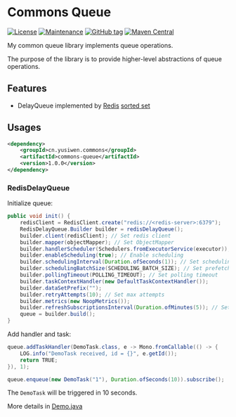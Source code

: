 # Commons Queue

[![License](https://img.shields.io/badge/license-Apache%202-4EB1BA.svg)](https://www.apache.org/licenses/LICENSE-2.0.html)
[![Maintenance](https://img.shields.io/badge/Maintained%3F-yes-green.svg)](https://GitHub.com/yusiwen/commons-queue/graphs/commit-activity)
[![GitHub tag](https://img.shields.io/github/tag/yusiwen/commons-queue.svg)](https://GitHub.com/yusiwen/commons-queue/tags/)
[![Maven Central](https://maven-badges.herokuapp.com/maven-central/cn.yusiwen/commons-queue/badge.svg)](https://maven-badges.herokuapp.com/maven-central/cn.yusiwen/commons-queue)

My common queue library implements queue operations. 

The purpose of the library is to provide higher-level abstractions of queue operations.

## Features

- DelayQueue implemented by [Redis](https://redis.io/) [sorted set](https://redis.io/docs/data-types/sorted-sets/)

## Usages

```xml
<dependency>
    <groupId>cn.yusiwen.commons</groupId>
    <artifactId>commons-queue</artifactId>
    <version>1.0.0</version>
</dependency>
```

### RedisDelayQueue

Initialize queue:

```java
public void init() {
    redisClient = RedisClient.create("redis://<redis-server>:6379");
    RedisDelayQueue.Builder builder = redisDelayQueue();
    builder.client(redisClient); // Set redis client
    builder.mapper(objectMapper); // Set ObjectMapper
    builder.handlerScheduler(Schedulers.fromExecutorService(executor)); // Set scheduler for handlers
    builder.enableScheduling(true); // Enable scheduling
    builder.schedulingInterval(Duration.ofSeconds(1)); // Set scheduling interval
    builder.schedulingBatchSize(SCHEDULING_BATCH_SIZE); // Set prefetch size for backpressure
    builder.pollingTimeout(POLLING_TIMEOUT); // Set polling timeout
    builder.taskContextHandler(new DefaultTaskContextHandler());
    builder.dataSetPrefix("");
    builder.retryAttempts(10); // Set max attempts
    builder.metrics(new NoopMetrics());
    builder.refreshSubscriptionsInterval(Duration.ofMinutes(5)); // Set interval for refreshing subcription 
    queue = builder.build();
}
```

Add handler and task:

```java
queue.addTaskHandler(DemoTask.class, e -> Mono.fromCallable(() -> {
    LOG.info("DemoTask received, id = {}", e.getId());
    return TRUE;
}), 1);

queue.enqueue(new DemoTask("1"), Duration.ofSeconds(10)).subscribe();
```

The `DemoTask` will be triggered in 10 seconds.

More details in [Demo.java](https://github.com/yusiwen/commons-queue/blob/master/commons-queue-demo/src/main/java/cn/yusiwen/commons/queue/delayqueue/Demo.java)